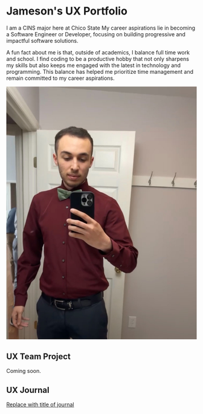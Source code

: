 # Jameson's UX Portfolio 


I am a CINS major here at Chico State My career aspirations lie in becoming a Software Engineer or Developer, focusing on building progressive and impactful software solutions.

A fun fact about me is that, outside of academics, I balance full time work and school. I find coding to be a productive hobby that not only sharpens my skills but also keeps me engaged with the latest in technology and programming. This balance has helped me prioritize time management and remain committed to my career aspirations.

![Jameson's Photo](assets/thumbnail_IMG_4899.jpg)

## UX Team Project

Coming soon.

## UX Journal

[Replace with title of journal](j01/)
